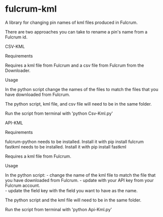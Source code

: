 # fulcrum-kml

A library for changing pin names of kml files produced in Fulcrum. 

There are two approaches you can take to rename a pin's name from a Fulcrum id.  

CSV-KML

Requirements

Requires a kml file from Fulcrum and a csv file from Fulcrum from the Downloader. 

Usage

In the python script change the names of the files to match the files that you have downloaded from Fulcrum.  

The python script, kml file, and csv file will need to be in the same folder.  

Run the script from terminal with 'python Csv-Kml.py'


API-KML

Requirements

fulcrum-python needs to be installed.  Install it with pip install fulcrum
fastkml needs to be installed. Install it with pip install fastkml  

Requires a kml file from Fulcrum.  

Usage

In the python script:
    - change the name of the kml file to match the file that you have downloaded from Fulcrum.
    - update with your API key from your Fulcrum account.  
    - update the field key with the field you want to have as the name.  

The python script and the kml file will need to be in the same folder.

Run the script from terminal with 'python Api-Kml.py'

 


